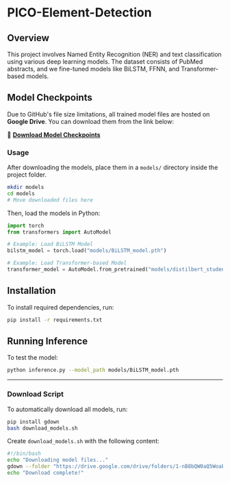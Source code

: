 # PICO-Element-Detection

## Overview
This project involves Named Entity Recognition (NER) and text classification using various deep learning models. The dataset consists of PubMed abstracts, and we fine-tuned models like BiLSTM, FFNN, and Transformer-based models.

## Model Checkpoints
Due to GitHub's file size limitations, all trained model files are hosted on **Google Drive**. You can download them from the link below:

📂 **[Download Model Checkpoints](https://drive.google.com/drive/folders/1-nB8bQW0aQ5WoaExIzxcWo6PnhXkoLiB?usp=sharing)**

### **Usage**
After downloading the models, place them in a `models/` directory inside the project folder.

```bash
mkdir models
cd models
# Move downloaded files here
```

Then, load the models in Python:
```python
import torch
from transformers import AutoModel

# Example: Load BiLSTM Model
bilstm_model = torch.load("models/BiLSTM_model.pth")

# Example: Load Transformer-based Model
transformer_model = AutoModel.from_pretrained("models/distilbert_student_model")
```

## Installation
To install required dependencies, run:
```bash
pip install -r requirements.txt
```

## Running Inference
To test the model:
```bash
python inference.py --model_path models/BiLSTM_model.pth
```

---

### **Download Script**
To automatically download all models, run:

```bash
pip install gdown
bash download_models.sh
```

Create `download_models.sh` with the following content:
```bash
#!/bin/bash
echo "Downloading model files..."
gdown --folder "https://drive.google.com/drive/folders/1-nB8bQW0aQ5WoaExIzxcWo6PnhXkoLiB?usp=sharing" -O models/
echo "Download complete!"
```
